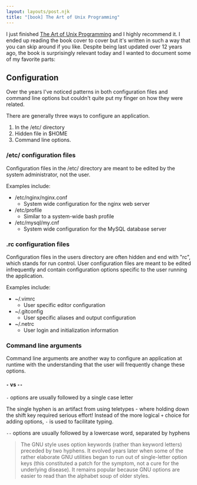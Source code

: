 ```yaml
---
layout: layouts/post.njk
title: "[book] The Art of Unix Programming"
---
```


I just finished [The Art of Unix Programming](http://www.catb.org/esr/writings/taoup/html/) and I highly recommend it. I ended up reading the book cover to cover but it's written in such a way that you can skip around if you like. Despite being last updated over 12 years ago, the book is surprisingly relevant today and I wanted to document some of my favorite parts: 

## Configuration

Over the years I've noticed patterns in both configuration files and command line options but couldn't quite put my finger on how they were related. 

There are generally three ways to configure an application. 

1. In the /etc/ directory
2. Hidden file in $HOME
3. Command line options. 

### /etc/ configuration files

Configuration files in the /etc/ directory are meant to be edited by the system administrator, not the user. 

Examples include:

- /etc/nginx/nginx.conf
  - System wide configuration for the nginx web server
- /etc/profile
  - Similar to a system-wide bash profile
- /etc/mysql/my.cnf
  - System wide configuration for the MySQL database server

### .rc configuration files

Configuration files in the users directory are often hidden and end with "rc", which stands for run control. User configuration files are meant to be edited infrequently and contain configuration options specific to the user running the application. 

Examples include:

- ~/.vimrc
  - User specific editor configuration
- ~/.gitconfig
  - User specific aliases and output configuration
- ~/.netrc
  - User login and initialization information

### Command line arguments

Command line arguments are another way to configure an application at runtime with the understanding that the user will frequently change these options. 

#### `-` vs `--`

`-` options are usually followed by a single case letter

The single hyphen is an artifact from using teletypes - where holding down the shift key required serious effort! Instead of the more logical `+` choice for adding options, `-` is used to facilitate typing.

`--` options are usually followed by a lowercase word, separated by hyphens

>The GNU style uses option keywords (rather than keyword letters) preceded by two hyphens. It evolved years later when some of the rather elaborate GNU utilities began to run out of single-letter option keys (this constituted a patch for the symptom, not a cure for the underlying disease). It remains popular because GNU options are easier to read than the alphabet soup of older styles.

